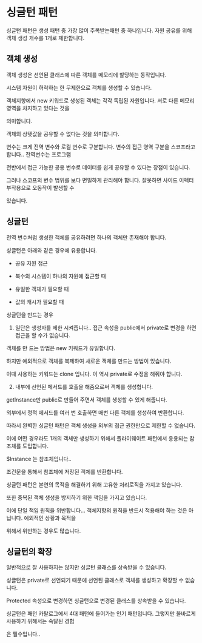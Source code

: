 # 싱글턴 패턴

싱글턴 패턴은 생성 패턴 중 가장 많이 주목받는패턴 중 하나입니다. 자원 공유를 위해 객체 생성 개수를 1개로 제한합니다.

## 객체 생성
객체 생성은 선언된 클래스에 따른 객체를 메모리에 할당하는 동작입니다.

 

시스템 자원이 허락하는 한 무제한으로 객체를 생성할 수 있습니다.

 

객체지향에서 new 키워드로 생성된 객체는 각각 독립된 자원입니다. 서로 다른 메모리 영역을 차지하고 있다는 것을

 

의미합니다.

 

객체의 상탯값을 공유할 수 없다는 것을 의미합니다.

 

변수는 크게 전역 변수와 로컬 변수로 구분합니다. 변수의 접근 영역 구분을 스코프라고 합니다.. 전역변수는 프로그램

 

전반에서 접근 가능한 공용 변수로 데이터를 쉽게 공유할 수 있다는 장점이 있습니다.

 

그러나 스코프의 변수 범위를 보다 면밀하게 관리해야 합니다. 잘못하면 사이드 이펙터 부작용으로 오동작이 발생할 수

 

있습니다.

## 싱글턴
전역 변수처럼 생성한 객체를 공유하려면 하나의 객체만 존재해야 합니다. 

 

싱글턴은 아래와 같은 경우에 유용합니다.

 

- 공유 자원 접근

- 복수의 시스템이 하나의 자원에 접근할 때

- 유일한 객체가 필요할 때

- 값의 캐시가 필요할 때

 

싱글턴을 만드는 경우

 

1. 일단은 생성자를 제한 시켜줍니다.. 접근 속성을 public에서 private로 변경을 하면 접근을 할 수가 없습니다.

 

객체를 만 드는 방법은 new 키워드가 유일합니다.

 

하지만 예외적으로 객체를 복제하여 새로운 객체를 만드는 방법이 있습니다.

 

이때 사용하는 키워드는 clone 입니다. 이 역시 private로 수정을 해줘야 합니다.

 

2. 내부에 선언된 메서드를 호출을 해줌으로써 객체를 생성합니다. 

 

getInstance만 public로 만들어 주면서 객체를 생성할 수 있게 해줍니다.

 

외부에서 정적 메서드를 여러 번 호출하면 매번 다른 객체를 생성하여 반환합니다.

 

따라서 완벽한 싱글턴 패턴은 객체 생성을 외부의 접근 권한만으로 제한할 수 없습니다.

 

이에 어떤 경우라도 1개의 객체만 생성하기 위해서 플라이웨이트 패턴에서 응용되는 참조체를 도입합니다.

 

$Instance 는 참조체입니다..

 

조건문을 통해서 참조체에 저장된 객체를 반환합니다.

 

싱글턴 패턴은 본연의 목적을 해결하기 위해 고유한 처리로직을 가지고 있습니다.

 

또한 중복된 객체 생성을 방지하기 위한 책임을 가지고 있습니다.

 

이에 단일 책임 원칙을 위반합니다... 객체지향의 원칙을 반드시 적용해야 하는 것은 아닙니다. 예외적인 상황과 목적을 

 

위해서 위반하는 경우도 많습니다.

 

## 싱글턴의 확장
일반적으로 잘 사용하지는 않지만 싱글턴 클래스를 상속받을 수 있습니다.

 

싱글턴은 private로 선언되기 때문에 선언된 클래스로 객체를 생성하고 확장할 수 없습니다.

 

Protected 속성으로 변경하면 싱글턴으로 변경된 클래스를 상속받을 수 있습니다.



싱글턴은 패턴 카탈로그에서 4대 패턴에 들어가는 인기 패턴입니다. 그렇지만 올바르게 사용하기 위해서는 숙달된 경험


은 필수입니다..
